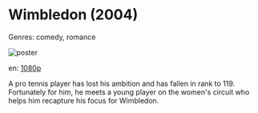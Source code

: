 # Wimbledon (2004)

Genres: comedy, romance

![poster](http://image.tmdb.org/t/p/w500/nwFbj6gXVhbf0vCvCyVUUlD5AdB.jpg)

en:
  [1080p](magnet:?xt=urn:btih:21FC05CADEBB50237704720821DD3D669D3CCA3F&tr=udp://glotorrents.pw:6969/announce&tr=udp://tracker.opentrackr.org:1337/announce&tr=udp://torrent.gresille.org:80/announce&tr=udp://tracker.openbittorrent.com:80&tr=udp://tracker.coppersurfer.tk:6969&tr=udp://tracker.leechers-paradise.org:6969&tr=udp://p4p.arenabg.ch:1337&tr=udp://tracker.internetwarriors.net:1337)
  


A pro tennis player has lost his ambition and has fallen in rank to 119. Fortunately for him, he meets a young player on the women's circuit who helps him recapture his focus for Wimbledon.